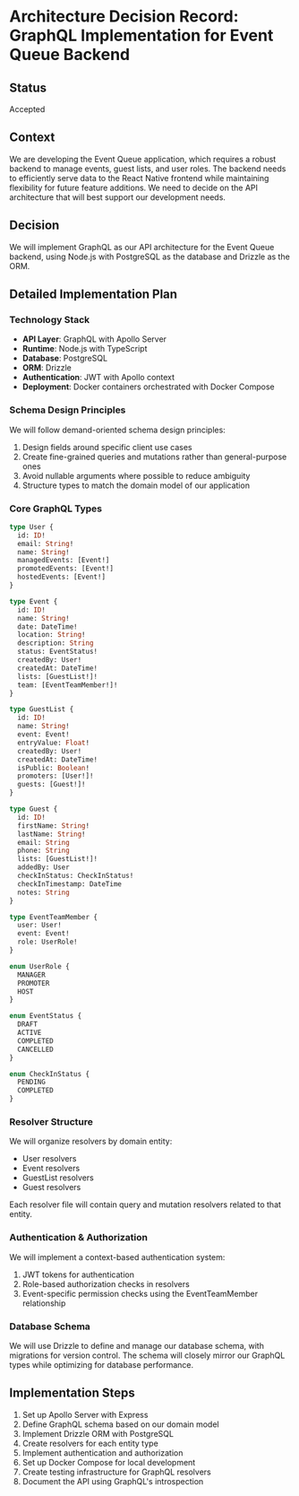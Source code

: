 # Architecture Decision Record: GraphQL Implementation for Event Queue Backend

## Status
Accepted

## Context
We are developing the Event Queue application, which requires a robust backend to manage events, guest lists, and user roles. The backend needs to efficiently serve data to the React Native frontend while maintaining flexibility for future feature additions. We need to decide on the API architecture that will best support our development needs.

## Decision
We will implement GraphQL as our API architecture for the Event Queue backend, using Node.js with PostgreSQL as the database and Drizzle as the ORM.

## Detailed Implementation Plan

### Technology Stack
- **API Layer**: GraphQL with Apollo Server
- **Runtime**: Node.js with TypeScript
- **Database**: PostgreSQL
- **ORM**: Drizzle
- **Authentication**: JWT with Apollo context
- **Deployment**: Docker containers orchestrated with Docker Compose

### Schema Design Principles
We will follow demand-oriented schema design principles:
1. Design fields around specific client use cases
2. Create fine-grained queries and mutations rather than general-purpose ones
3. Avoid nullable arguments where possible to reduce ambiguity
4. Structure types to match the domain model of our application

### Core GraphQL Types
```graphql
type User {
  id: ID!
  email: String!
  name: String!
  managedEvents: [Event!]
  promotedEvents: [Event!]
  hostedEvents: [Event!]
}

type Event {
  id: ID!
  name: String!
  date: DateTime!
  location: String!
  description: String
  status: EventStatus!
  createdBy: User!
  createdAt: DateTime!
  lists: [GuestList!]!
  team: [EventTeamMember!]!
}

type GuestList {
  id: ID!
  name: String!
  event: Event!
  entryValue: Float!
  createdBy: User!
  createdAt: DateTime!
  isPublic: Boolean!
  promoters: [User!]!
  guests: [Guest!]!
}

type Guest {
  id: ID!
  firstName: String!
  lastName: String!
  email: String
  phone: String
  lists: [GuestList!]!
  addedBy: User
  checkInStatus: CheckInStatus!
  checkInTimestamp: DateTime
  notes: String
}

type EventTeamMember {
  user: User!
  event: Event!
  role: UserRole!
}

enum UserRole {
  MANAGER
  PROMOTER
  HOST
}

enum EventStatus {
  DRAFT
  ACTIVE
  COMPLETED
  CANCELLED
}

enum CheckInStatus {
  PENDING
  COMPLETED
}
```

### Resolver Structure
We will organize resolvers by domain entity:
- User resolvers
- Event resolvers
- GuestList resolvers
- Guest resolvers

Each resolver file will contain query and mutation resolvers related to that entity.

### Authentication & Authorization
We will implement a context-based authentication system:
1. JWT tokens for authentication
2. Role-based authorization checks in resolvers
3. Event-specific permission checks using the EventTeamMember relationship

### Database Schema
We will use Drizzle to define and manage our database schema, with migrations for version control. The schema will closely mirror our GraphQL types while optimizing for database performance.

## Implementation Steps

1. Set up Apollo Server with Express
2. Define GraphQL schema based on our domain model
3. Implement Drizzle ORM with PostgreSQL
4. Create resolvers for each entity type
5. Implement authentication and authorization
6. Set up Docker Compose for local development
7. Create testing infrastructure for GraphQL resolvers
8. Document the API using GraphQL's introspection